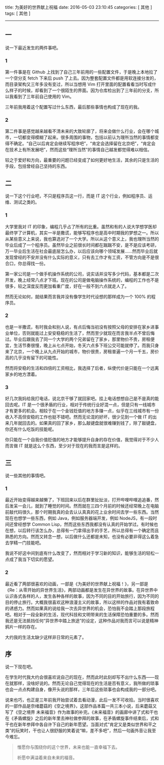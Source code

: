 title: 为美好的世界献上祝福
date: 2016-05-03 23:10:45
categories: [ 其他 ]
tags: [ 其他 ]

---

## 一

说一下最近发生的两件事吧。

### 1

第一件事是在 Github 上找到了自己三年前用的一些配置文件，于是晚上本地拉了一个空分支 fetch 下来后 push 了上去。因为整套配置文件都是用软连接分发的，而目录架构又三年多没有变过，所以当想用 Vim 打开里面的配置看看当时写成什么样子的时候，却看到了一个很陌生的界面。因为仓库检出到了三年前的分支，所以我看到了三年前自己使用的 Vim。

三年前我用着这个配置写过什么东西，最后那些事情也构成了现在的我。

<!-- more -->

### 2

第二件事是感觉越来越看不清未来的大致轮廓了，将来会做什么行业，会在哪个城市，一切都变得模糊了起来。很多周围的事物，包括以前认为理所当然的事情都变得不确定。“自己以后肯定会继续写程序吧”，“肯定会选择留在北京吧”，“肯定会在技术上有所发展吧”，然而这些“理所当然”的事情自己越发都觉得难以相信。

较之于爱好和方向，最重要的问题已经变成了如何更好地生活，其余的只是生活的手段，包括曾经自己坚持的东西。

## 二

说一下这个行业吧，不只是程序员这一行，而是 IT 这个行业，例如程序员、运维、测试之类的。

### 1

大学里我对 IT 的印象，编程几乎占了所有的比重。虽然和有的人说大学想学医却最终学了计算机，其实一半是撒谎，能够写程序也是高中时期我的梦想之一。所以从某些意义上来说，我也算选对了一个大学。所以从这个意义上，我也理所当然的毕业后成了一个程序员。虽然毕业之前很长时间都在踹踹不安，是不是应该考研，万一毕业后生活在社会最底层怎么办，以后应该向哪个领域发展……然而毕业后就发现曾经的不安并没有什么实际的意义，只有去工作才有工资，不管方向是不是很合口，你总得找一份。

第一家公司是一个做手机操作系统的公司，说实话并没写多少代码，基本都是二次开发，晚上经常八点才下班。现在的公司是做电脑操作系统的，编程的工作也不是很多，较之深度反而更加看重广度，好在一般不到六点就走人了。

然而无论如何，就结果而言我并没有像学生时代设想的那样成为一个 100% 的程序员。

### 2

也是一半撒谎，有时我会和别人说，有点后悔当初没有按照父母的安排在家乡进事业单位，否则就能过上安安稳稳的生活了，然而至少就现在而言我半点不曾后悔过。毕业后跟我去了同一个大学的两个兄弟留在了家乡，那里物价不贵，房租便宜，生活节奏很慢，晚上从七点开始，冬天六点多下班公交可能就停了。而我只身来了北京，一个晚上从九点开始的城市，物价很贵，房租普遍一个月一千五，房价高的几乎没有留下的可能性。

然而将安稳的生活和四倍的工资相比，我选择了后者，纵使代价是只能在一个远离家乡的地方漂着。

### 3

好几次我妈给我打电话，说北京干够了就回家吧。挂上电话想想自己是不是真的能回去呢。IT 是一个很矛盾的行业，相对于传统行业好混一点，但是只有一线城市才有更多的机会。相较于在一个金钱贬值的地方多赚一点，似乎在三线城市有一份收入不高但安稳的工作也挺不错吧。然而无论混的好坏，很少见到一个做 IT 的出来几年就回去的。如果真的回了家乡，那么敲键盘就很难赚到钱了，除了敲键盘，你还有什么吃饭的技能呢。

你只能在一个自我价值贬值的地方才能够提升自身的存在价值，我觉得对于不少人而言做 IT 就是这么个东西，至少对于现在的我而言是这样的。

## 三

说一些其他的事情吧。

### 1

最近开始变得越来越懒了，下班回来以后在群里扯扯淡，打开哔哩哔哩追追番，然后发呆一会儿，就到了睡觉的时间。然而就在三四个月前的时候还经常晚上在电脑前敲代码很久，那个时期我真的会去认认真真的花上业余时间去学一些东西。当然现在也想学一些东西，例如 Java，例如服务器端开发，例如 NodeJS，有一段时间还曾经想学 Common Lisp，然而这些东西我都没有认真的开始学过。有时候也在想，以后转行该怎么办，总得有一门拿得出手的手艺，所以总得有一个确定而且熟悉的方向。然而又转念一想，以后做什么还都是未知，也没有必要非得这么着急去学精一门技能吧。

我说不好这中间到底有什么改变了，然而相对于学习新的知识，能够生活的轻松一点成了我当下切实的愿望。

### 2

最近看了两部很喜欢的动画，一部是《为美好的世界献上祝福！》，另一部是《Re：从零开始的异世界生活》，两部动画都是发生在异世界的故事。在异世界中认识各式各样的人，发生各种各样的故事，因为不同的目的开始旅行，因为不同的目的停止旅行。大概我很喜欢这种浪漫主义的故事，所以这样的作品对我有着致命的诱惑力。然而如果真的说给我一次去异世界的机会，恐怕我不会踏上那段旅程吧。相对于一段全新的生活，现代科技和文明带来的生活保障恐怕重要的多。然而我还是无法抵挡任何“异世界中踏上旅途”的设定，这种作品对我而言可以说是精神鸦片一样的存在。

大约我的生活太缺少这样非日常的元素了。

## 序

说一下现在吧。

在学生时代我大约会很喜欢说自己的现在，然而此时此刻却写不出什么东西——现在就那样，没啥好说的。然而无论自己觉得现在的生活是否有意义，我所做的琐事也会一点点构建自身，像开头说的那样，三年后这些琐事也会构成我的一部分吧。

说来也巧，也正是三年前我开始尝试着去看动漫，此后一发不可收拾。当时很喜欢的一部作品是奈绪蘑菇的《空之境界》，这部作品本篇一共三本小说，后来蘑菇又写了《空之境界 未来福音》作为故事的补完。《未来福音》的画廊中讲了式和干也在《矛盾螺旋》之后的新年里去神社做参拜的故事，在矛盾螺旋事件结束后，式和干也在新年参拜中各自许下自己的新年愿望。当面对式“肯定又是类似世界和平之类”的玩笑时，干也让人很舒服的笑着说“嘛，差不多吧”，然后一句画外音让我至今难忘。

> 惟愿你与围绕你的这个世界，未来也能一直幸福下去。
>
> 祈愿中满溢着来自未来的福音。
